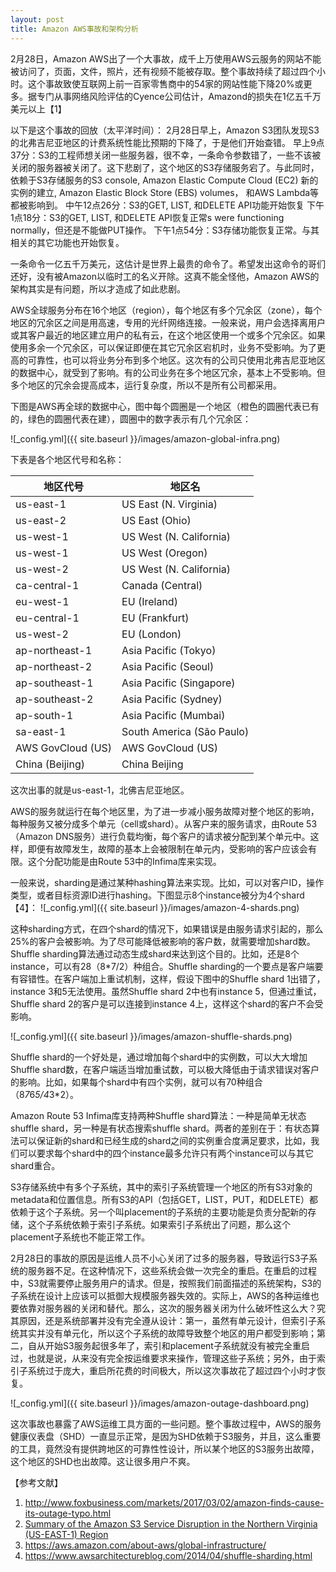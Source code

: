 ```yaml
---
layout: post
title: Amazon AWS事故和架构分析
---
```

2月28日，Amazon AWS出了一个大事故，成千上万使用AWS云服务的网站不能被访问了，页面，文件，照片，还有视频不能被存取。整个事故持续了超过四个小时。这个事故致使互联网上前一百家零售商中的54家的网站性能下降20%或更多。据专门从事网络风险评估的Cyence公司估计，Amazond的损失在1亿五千万美元以上【1】

以下是这个事故的回放（太平洋时间）：
2月28日早上，Amazon S3团队发现S3的北弗吉尼亚地区的计费系统性能比预期的下降了，于是他们开始查错。
早上9点37分：S3的工程师想关闭一些服务器，很不幸，一条命令参数错了，一些不该被关闭的服务器被关闭了。这下悲剧了，这个地区的S3存储服务宕了。与此同时，依赖于S3存储服务的S3 console, Amazon Elastic Compute Cloud (EC2) 新的实例的建立, Amazon Elastic Block Store (EBS) volumes， 和AWS Lambda等都被影响到。
中午12点26分：S3的GET, LIST, 和DELETE API功能开始恢复
下午1点18分：S3的GET, LIST, 和DELETE API恢复正常s were functioning normally，但还是不能做PUT操作。
下午1点54分：S3存储功能恢复正常。与其相关的其它功能也开始恢复。

一条命令一亿五千万美元，这估计是世界上最贵的命令了。希望发出这命令的哥们还好，没有被Amazon以临时工的名义开除。这真不能全怪他，Amazon AWS的架构其实是有问题，所以才造成了如此悲剧。

AWS全球服务分布在16个地区（region），每个地区有多个冗余区（zone），每个地区的冗余区之间是用高速，专用的光纤网络连接。一般来说，用户会选择离用户或其客户最近的地区建立用户的私有云，在这个地区使用一个或多个冗余区。如果使用多余一个冗余区，可以保证即便在其它冗余区宕机时，业务不受影响。为了更高的可靠性，也可以将业务分布到多个地区。这次有的公司只使用北弗吉尼亚地区的数据中心，就受到了影响。有的公司业务在多个地区冗余，基本上不受影响。但多个地区的冗余会提高成本，运行复杂度，所以不是所有公司都采用。

下图是AWS再全球的数据中心，图中每个圆圈是一个地区（橙色的圆圈代表已有的，绿色的圆圈代表在建），圆圈中的数字表示有几个冗余区：

![_config.yml]({{ site.baseurl }}/images/amazon-global-infra.png)

下表是各个地区代号和名称：


| 地区代号             | 地区名 |
| ------------------- | ------------------------ |
| us-east-1     | US East (N. Virginia)    |
| us-east-2     | US East (Ohio)           |
| us-west-1     | US West (N. California)  |
| us-west-1     | US West (Oregon)  |
| us-west-2     | US West (N. California)  |
| ca-central-1     | Canada (Central)  |
| eu-west-1    | EU (Ireland)  |
| eu-central-1     | EU (Frankfurt) |
| us-west-2     | EU (London) |
| ap-northeast-1 | Asia Pacific (Tokyo)  |
| ap-northeast-2 | Asia Pacific (Seoul)  |
| ap-southeast-1 | Asia Pacific (Singapore)  |
| ap-southeast-2 | Asia Pacific (Sydney)  |
| ap-south-1     | Asia Pacific (Mumbai)  |
| sa-east-1    | South America (São Paulo) |
| AWS GovCloud (US) | AWS GovCloud (US) |
| China (Beijing) | China Beijing |

这次出事的就是us-east-1，北佛吉尼亚地区。

AWS的服务就运行在每个地区里，为了进一步减小服务故障对整个地区的影响，每种服务又被分成多个单元（cell或shard）。从客户来的服务请求，由Route 53（Amazon DNS服务）进行负载均衡，每个客户的请求被分配到某个单元中。这样，即便有故障发生，故障的基本上会被限制在单元内，受影响的客户应该会有限。这个分配功能是由Route 53中的Infima库来实现。

一般来说，sharding是通过某种hashing算法来实现。比如，可以对客户ID，操作类型，或者目标资源ID进行hashing。下图显示8个instance被分为4个shard【4】：
![_config.yml]({{ site.baseurl }}/images/amazon-4-shards.png)

这种sharding方式，在四个shard的情况下，如果错误是由服务请求引起的，那么25%的客户会被影响。为了尽可能降低被影响的客户数，就需要增加shard数。Shuffle sharding算法通过动态生成shard来达到这个目的。比如，还是8个instance，可以有28（8*7/2）种组合。Shuffle sharding的一个要点是客户端要有容错性。在客户端加上重试机制，这样，假设下图中的Shuffle shard 1出错了，instance 3和5无法使用。虽然Shuffle shard 2中也有instance 5，但通过重试，Shuffle shard 2的客户是可以连接到instance 4上，这样这个shard的客户不会受影响。

![_config.yml]({{ site.baseurl }}/images/amazon-shuffle-shards.png)

Shuffle shard的一个好处是，通过增加每个shard中的实例数，可以大大增加Shuffle shard数，在客户端适当增加重试数，可以极大降低由于请求错误对客户的影响。比如，如果每个shard中有四个实例，就可以有70种组合（8*7*6*5/4*3*2）。

Amazon Route 53 Infima库支持两种Shuffle shard算法：一种是简单无状态shuffle shard，另一种是有状态搜索shuffle shard。两者的差别在于：有状态算法可以保证新的shard和已经生成的shard之间的实例重合度满足要求，比如，我们可以要求每个shard中的四个instance最多允许只有两个instance可以与其它shard重合。

S3存储系统中有多个子系统，其中的索引子系统管理一个地区的所有S3对象的metadata和位置信息。所有S3的API（包括GET，LIST，PUT，和DELETE）都依赖于这个子系统。另一个叫placement的子系统的主要功能是负责分配新的存储，这个子系统依赖于索引子系统。如果索引子系统出了问题，那么这个placement子系统也不能正常工作。

2月28日的事故的原因是运维人员不小心关闭了过多的服务器，导致运行S3子系统的服务器不足。在这种情况下，这些系统会做一次完全的重启。在重启的过程中，S3就需要停止服务用户的请求。但是，按照我们前面描述的系统架构，S3的子系统在设计上应该可以抵御大规模服务器失效的。实际上，AWS的各种运维也要依靠对服务器的关闭和替代。那么，这次的服务器关闭为什么破坏性这么大？究其原因，还是系统部署并没有完全遵从设计：第一，虽然有单元设计，但索引子系统其实并没有单元化，所以这个子系统的故障导致整个地区的用户都受到影响；第二，自从开始S3服务起很多年了，索引和placement子系统就没有被完全重启过，也就是说，从来没有完全按运维要求来操作，管理这些子系统；另外，由于索引子系统过于庞大，重启所花费的时间极大，所以这次事故花了超过四个小时才恢复。

![_config.yml]({{ site.baseurl }}/images/amazon-outage-dashboard.png)

这次事故也暴露了AWS运维工具方面的一些问题。整个事故过程中，AWS的服务健康仪表盘（SHD）一直显示正常，是因为SHD依赖于S3服务，并且，这么重要的工具，竟然没有提供跨地区的可靠性性设计，所以某个地区的S3服务出故障，这个地区的SHD也出故障。这让很多用户不爽。

【参考文献】
1. http://www.foxbusiness.com/markets/2017/03/02/amazon-finds-cause-its-outage-typo.html
2. [Summary of the Amazon S3 Service Disruption in the Northern Virginia (US-EAST-1) Region](https://aws.amazon.com/message/41926/)
3. https://aws.amazon.com/about-aws/global-infrastructure/
4. https://www.awsarchitectureblog.com/2014/04/shuffle-sharding.html
